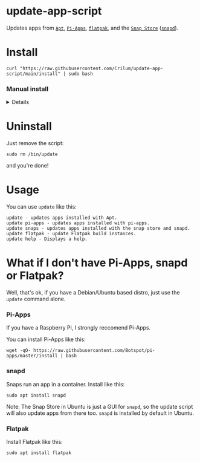 # update-app-script
Updates apps from [`Apt`](https://en.wikipedia.org/wiki/APT_(software)),  [`Pi-Apps`](https://github.com/Botspot/pi-apps),     [`flatpak`](https://www.flatpak.org/), and the [`Snap Store`](https://snapcraft.io/) ([`snapd`](https://snapcraft.io)).




# Install
```
curl "https://raw.githubusercontent.com/Crilum/update-app-script/main/install" | sudo bash
```

 ### Manual install 
 <details> 
Or, if you prefer manual:

Clone the repository:
```
 git clone https://github.com/Crilum/update-app-script/
```

Or, if you have GitHub CLI:
```
gh repo clone Crilum/update-app-script
```

Copy the Update Script to `/bin/`:
```
cd update-app-script && sudo cp update /bin/
```

Make it executable:
```
sudo chmod +x /bin/update
```

Remove the cloned repository (This is optional):
```
rm /path/to/repo/directory/update-app-script
```

</details>
 
 


# Uninstall
Just remove the script:

`sudo rm /bin/update`

and you're done!


# Usage
You can use `update` like this:
```
update - updates apps installed with Apt.
update pi-apps - updates apps installed with pi-apps.
update snaps - updates apps installed with the snap store and snapd.
update flatpak - update Flatpak build instances.
update help - Displays a help.
```

# What if I don't have Pi-Apps, snapd or Flatpak?
Well, that's ok, if you have a Debian/Ubuntu based distro, just use the `update` command alone.

### Pi-Apps

If you have a Raspberry Pi, I strongly reccomend Pi-Apps.

You can install Pi-Apps like this:
```
wget -qO- https://raw.githubusercontent.com/Botspot/pi-apps/master/install | bash
```
### snapd
Snaps run an app in a container.
Install like this:
```
sudo apt install snapd
```

Note: The Snap Store in Ubuntu is just a GUI for `snapd`, so the update script will also update apps from there too. `snapd` is installed by default in Ubuntu.

### Flatpak
Install Flatpak like this:
```
sudo apt install flatpak
```
